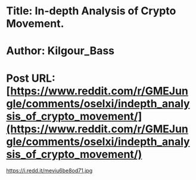 # Title: In-depth Analysis of Crypto Movement.
# Author: Kilgour_Bass
# Post URL: [https://www.reddit.com/r/GMEJungle/comments/oselxi/indepth_analysis_of_crypto_movement/](https://www.reddit.com/r/GMEJungle/comments/oselxi/indepth_analysis_of_crypto_movement/)


https://i.redd.it/meviu6be8od71.jpg
